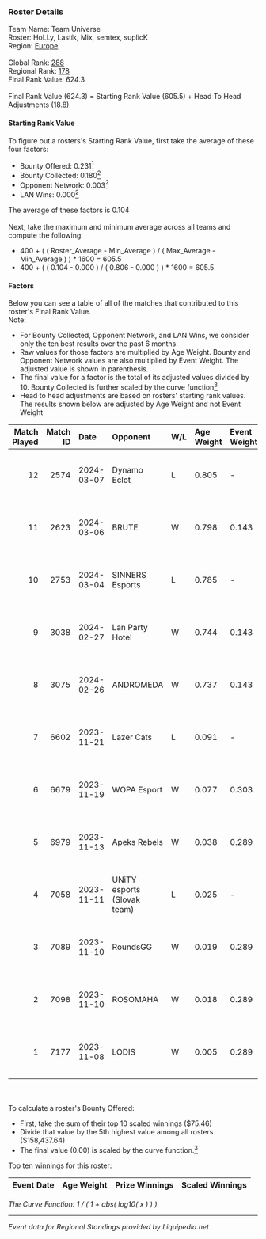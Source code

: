### Roster Details<br />
Team Name: Team Universe<br />
Roster: HoLLy, Lastík, Mix, semtex, suplicK<br />
Region: [Europe]( ../standings_europe.md)<br />
<br />
Global Rank: [288](../standings_global.md)<br />
Regional Rank: [178]( ../standings_europe.md)<br />
Final Rank Value:  624.3<br />
<br />
Final Rank Value (624.3) = Starting Rank Value (605.5) + Head To Head Adjustments (18.8)<br />

#### Starting Rank Value<br />
To figure out a rosters's Starting Rank Value, first take the average of these four factors:<br />
- Bounty Offered: 0.231[<sup>1</sup>](#table2)
- Bounty Collected: 0.180[<sup>2</sup>](#table1)
- Opponent Network: 0.003[<sup>2</sup>](#table1)
- LAN Wins: 0.000[<sup>2</sup>](#table1)

The average of these factors is 0.104<br />
<br />
Next, take the maximum and minimum average across all teams and compute the following:<br />
- 400 + ( ( Roster_Average - Min_Average ) / ( Max_Average - Min_Average ) ) * 1600 = 605.5
- 400 + ( ( 0.104 - 0.000 ) / ( 0.806 - 0.000 ) ) * 1600 = 605.5


#### Factors<br />
Below you can see a table of all of the matches that contributed to this roster's Final Rank Value.<br />
Note:<br />

- For Bounty Collected, Opponent Network, and LAN Wins, we consider only the ten best results over the past 6 months.
- Raw values for those factors are multiplied by Age Weight. Bounty and Opponent Network values are also multiplied by Event Weight. The adjusted value is shown in parenthesis.
- The final value for a factor is the total of its adjusted values divided by 10. Bounty Collected is further scaled by the curve function[<sup>3</sup>](#curveFunction)
- Head to head adjustments are based on rosters' starting rank values. The results shown below are adjusted by Age Weight and not Event Weight
<span id="table1"></span><br />


| Match Played | Match ID | Date       | Opponent                    | W/L | Age Weight | Event Weight | Bounty Collected | Opponent Network | LAN Wins      | H2H Adj. | Roster                                  |
| -: | -: | :- | :- | :- | :- | :- | :- | :- | :- | -: | :- |
|           12 |     2574 | 2024-03-07 | Dynamo Eclot                | L   | 0.805      | -            | -                | -                | -             |    -1.34 | HoLLy, Lastík, Mix, semtex, suplicK     |
|           11 |     2623 | 2024-03-06 | BRUTE                       | W   | 0.798      | 0.143        | 0.000 (0.000)    | 0.122 (0.014)    | false (0.000) |    10.17 | HoLLy, Lastík, pandi7o, semtex, suplicK |
|           10 |     2753 | 2024-03-04 | SINNERS Esports             | L   | 0.785      | -            | -                | -                | -             |    -2.60 | HoLLy, Lastík, Mix, semtex, suplicK     |
|            9 |     3038 | 2024-02-27 | Lan Party Hotel             | W   | 0.744      | 0.143        | 0.000 (0.000)    | 0.000 (0.000)    | false (0.000) |     5.37 | HoLLy, Lastík, Mix, semtex, suplicK     |
|            8 |     3075 | 2024-02-26 | ANDROMEDA                   | W   | 0.737      | 0.143        | 0.000 (0.000)    | 0.000 (0.000)    | false (0.000) |     5.45 | HoLLy, Lastík, Mix, semtex, suplicK     |
|            7 |     6602 | 2023-11-21 | Lazer Cats                  | L   | 0.091      | -            | -                | -                | -             |    -1.36 | HoLLy, Lastík, MAXX, Mix, semtex        |
|            6 |     6679 | 2023-11-19 | WOPA Esport                 | W   | 0.077      | 0.303        | 0.009 (0.000)    | 0.485 (0.011)    | false (0.000) |     1.75 | brzer, buNNy, Gnøffe, Leakz, LUMSEN     |
|            5 |     6979 | 2023-11-13 | Apeks Rebels                | W   | 0.038      | 0.289        | 0.005 (0.000)    | 0.071 (0.001)    | false (0.000) |     0.74 | HoLLy, Lastík, MAXX, Mix, semtex        |
|            4 |     7058 | 2023-11-11 | UNiTY esports (Slovak team) | L   | 0.025      | -            | -                | -                | -             |    -0.08 | Levi, luko, M1key, NIO, Pechyn          |
|            3 |     7089 | 2023-11-10 | RoundsGG                    | W   | 0.019      | 0.289        | 0.000 (0.000)    | 0.170 (0.001)    | false (0.000) |     0.39 | HoLLy, Lastík, MAXX, Mix, semtex        |
|            2 |     7098 | 2023-11-10 | ROSOMAHA                    | W   | 0.018      | 0.289        | 0.000 (0.000)    | 0.136 (0.001)    | false (0.000) |     0.29 | HoLLy, Lastík, MAXX, Mix, semtex        |
|            1 |     7177 | 2023-11-08 | LODIS                       | W   | 0.005      | 0.289        | 0.000 (0.000)    | 0.005 (0.000)    | false (0.000) |     0.04 | Flayy, freo, kisserek, Majster, n0tice  |

<br />
<span id="table2"></span><br />
To calculate a roster's Bounty Offered:<br />

- First, take the sum of their top 10 scaled winnings ($75.46)
- Divide that value by the 5th highest value among all rosters ($158,437.64)
- The final value (0.00) is scaled by the curve function.[<sup>3</sup>](#curveFunction)

Top ten winnings for this roster:<br />

| Event Date | Age Weight | Prize Winnings | Scaled Winnings |
| :- | -: | :- | :- |


<span id="curveFunction"></span>_The Curve Function: 1 / ( 1 + abs( log10( x ) ) )_<br />

---
_Event data for Regional Standings provided by Liquipedia.net_<br />
